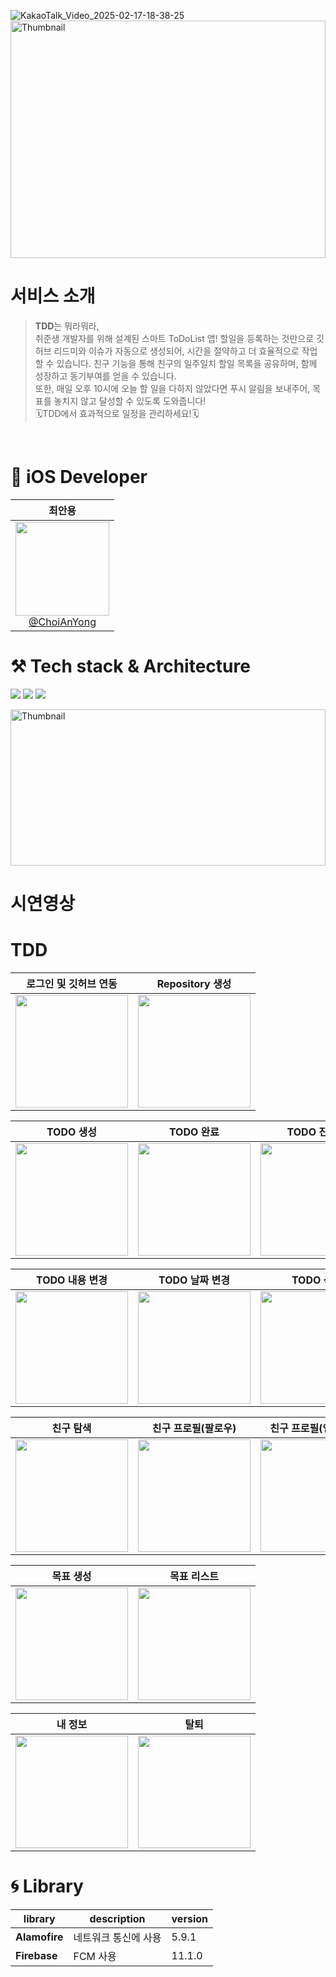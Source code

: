 ![KakaoTalk_Video_2025-02-17-18-38-25](https://github.com/user-attachments/assets/aea9b3a4-d561-48b3-9b68-90f2311eb3e3)<img src="https://github.com/user-attachments/assets/056a63f2-b755-4255-92c9-c96cc19a5a13" width="100%" height="380" alt="Thumbnail" />

# 서비스 소개

>**TDD**는 뭐라뭐라, <br>
>취준생 개발자를 위해 설계된 스마트 ToDoList 앱! 할일을 등록하는 것만으로 깃허브 리드미와 이슈가 자동으로 생성되어, 시간을 절약하고 더 효율적으로 작업할 수 있습니다.
>친구 기능을 통해 친구의 일주일치 할일 목록을 공유하며, 함께 성장하고 동기부여를 얻을 수 있습니다. <br>
>또한, 매일 오후 10시에 오늘 할 일을 다하지 않았다면 푸시 알림을 보내주어, 목표를 놓치지 않고 달성할 수 있도록 도와줍니다! <br>
>🗓️TDD에서 효과적으로 일정을 관리하세요!🗓️
<br>

# **🍎 iOS Developer**
<div align="center">
  
| **최안용** |
| :------: | 
| [<img src="https://github.com/user-attachments/assets/92c00ebf-d82d-408a-88d0-1f3f0e612f71" height=150 width=150> <br/> @ChoiAnYong](https://github.com/ChoiAnYong) |

</div>

# **⚒️** Tech stack & Architecture
<img src="https://img.shields.io/badge/SwiftUI-2C68B5?&style=flat-square&logo=Swift&logoColor=white"/> <img src="https://img.shields.io/badge/Xcode_16-147EFB?style=flat-square&logo=Xcode&logoColor=white"/> <img src="https://img.shields.io/badge/Combine-FF3E00?style=flat-square&logo=Swift&logoColor=white"/>

<img src="https://github.com/user-attachments/assets/dae6a804-80a1-42a4-b382-b30680fecb10" width="100%" height="250" alt="Thumbnail"/>

# 시연영상 
# TDD
| 로그인 및 깃허브 연동 | Repository 생성 |
|:-:|:-:|
| <img src="https://github.com/user-attachments/assets/d0507240-e579-449b-a4dd-de4d64360886" width="180"/> | <img src="https://github.com/user-attachments/assets/191825a9-110d-4d88-a3ff-cc07c3ce26c6" width="180"/> |

| TODO 생성 | TODO 완료 | TODO 진행중 |
|:-:|:-:|:-:|
| <img src="https://github.com/user-attachments/assets/81de5c66-7795-419d-b531-7f67dc4ccdef" width="180"/> | <img src="https://github.com/user-attachments/assets/92eef94e-bf70-4ae3-9f87-ca2ddd0a8361" width="180"/> | <img src="https://github.com/user-attachments/assets/372883c3-8708-44e7-8914-3e80683a6089" width="180"/> |

| TODO 내용 변경 | TODO 날짜 변경 | TODO 삭제 |
|:-:|:-:|:-:|
| <img src="https://github.com/user-attachments/assets/1df9c1e1-10ea-4cb1-83f7-d9d7225ec1ea" width="180"/> | <img src="https://github.com/user-attachments/assets/738c916f-fc46-4500-bd2a-acce1caf821b" width="180"/> | <img src="https://github.com/user-attachments/assets/b49fe43c-e5aa-4e5a-b130-8c50ff2fe3e1" width="180"/> | 

| 친구 탐색 | 친구 프로필(팔로우) | 친구 프로필(언팔로우) |  
|:-:|:-:|:-:|
| <img src="" width="180"/> | <img src="" width="180"/> | <img src="" width="180"/> | 

| 목표 생성 | 목표 리스트 |   
|:-:|:-:|
| <img src="" width="180"/> | <img src="" width="180"/> |

| 내 정보 | 탈퇴 |   
|:-:|:-:|
| <img src="" width="180"/> | <img src="https://github.com/user-attachments/assets/61d865e7-6dce-4ef8-9264-e17b57ebe8e5" width="180"/> |

# **🌀 Library**

| library | description | version |
| --- | --- | --- |
| **Alamofire** | 네트워크 통신에 사용 | 5.9.1 |
| **Firebase** | FCM 사용 | 11.1.0 |
